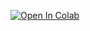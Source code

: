 [![Open In Colab](https://colab.research.google.com/assets/colab-badge.svg)](https://colab.research.google.com/github/TheDataNomad/AlgoWarzmi/blob/main/Data%20Science%20I/Session%202/Session%201%20Code%20.ipynb)

